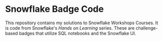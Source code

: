 # Snowflake Badge Code
This repository contains my solutions to Snowflake Workshops Courses. It is code from Snowflake's *Hands on Learning* series. These are challenge-based badges that utilize SQL notebooks and the Snowflake UI.
